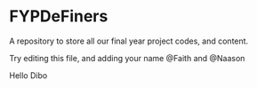 # FYPDeFiners
A repository to store all our final year project codes, and content.

Try editing this file, and adding your name @Faith and @Naason

Hello Dibo
